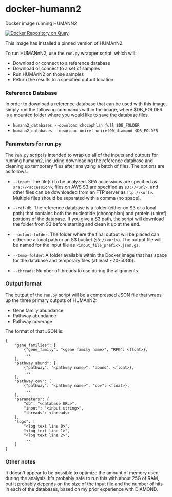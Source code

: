 # docker-humann2
Docker image running HUMANN2

[![Docker Repository on Quay](https://quay.io/repository/fhcrc-microbiome/humann2/status "Docker Repository on Quay")](https://quay.io/repository/fhcrc-microbiome/humann2)

This image has installed a pinned version of HUMAnN2. 


To run HUMANnN2, use the `run.py` wrapper script, which will:

  * Download or connect to a reference database
  * Download or connect to a set of samples
  * Run HUMAnN2 on those samples
  * Return the results to a specified output location


### Reference Database

In order to download a reference database that can be used with this image, 
simply run the following commands within the image, where $DB_FOLDER is a 
mounted folder where you would like to save the database files.

  * `humann2_databases --download chocophlan full $DB_FOLDER`
  * `humann2_databases --download uniref uniref90_diamond $DB_FOLDER`

### Parameters for run.py

The `run.py` script is intended to wrap up all of the inputs and outputs for 
running humann2, including downloading the reference database and cleaning
up temporary files after analyzing a batch of files. The options are as 
follows: 


  * `--input`: The file(s) to be analyzed. SRA accessions are specified as 
  `sra://<accession>`, files on AWS S3 are specified as `s3://<url>`, and
  other files can be downloaded from an FTP server as `ftp://<url>`. 
  Multiple files should be separated with a comma (no space). 

  * `--ref-db`: The reference database is a folder (either on S3 or a local
  path) that contains both the nucleotide (chocophlan) and protein (uniref) 
  portions of the database. If you give a S3 path, the script will download 
  the folder from S3 before starting and clean it up at the end.

  * `--output-folder`: The folder where the final output will be placed can
  either be a local path or an S3 bucket (`s3://<url>`). The output file 
  will be named for the input file as `<input_file_prefix>.json.gz`.

  * `--temp-folder`: A folder available within the Docker image that has 
  space for the database and temporary files (at least ~20-50Gb).

  * `--threads`: Number of threads to use during the alignments. 

### Output format

The output of the `run.py` script will be a compressed JSON file that wraps
up the three primary outputs of HUMAnN2:

  * Gene family abundance
  * Pathway abundance
  * Pathway coverage

The format of that JSON is:

```
{
	"gene_families": [
		{"gene_family": "<gene family name>", "RPK": <float>},
		...
	],
	"pathway_abund": [
		{"pathway": "<pathway name>", "abund": <float>},
		...
	],
	"pathway_cov": [
		{"pathway": "<pathway name>", "cov": <float>},
		...
	],
	"parameters": {
		"db": "<database URL>",
		"input": "<input string>",
		"threads": <threads>
	},
	"logs": [
		"<log text line 0>",
		"<log text line 1>",
		"<log text line 2>",
		...
	]
}
```

### Other notes

It doesn't appear to be possible to optimize the amount of memory used during
the analysis. It's probably safe to run this with about 25G of RAM, but it 
probably depends on the size of the input file and the number of hits in each
of the databases, based on my prior experience with DIAMOND.
